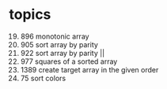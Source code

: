 # topics

19. 896  monotonic array
20. 905  sort array by parity
21. 922  sort array by parity ||
22. 977  squares of a sorted array
23. 1389 create target array in the given order
24. 75   sort colors
